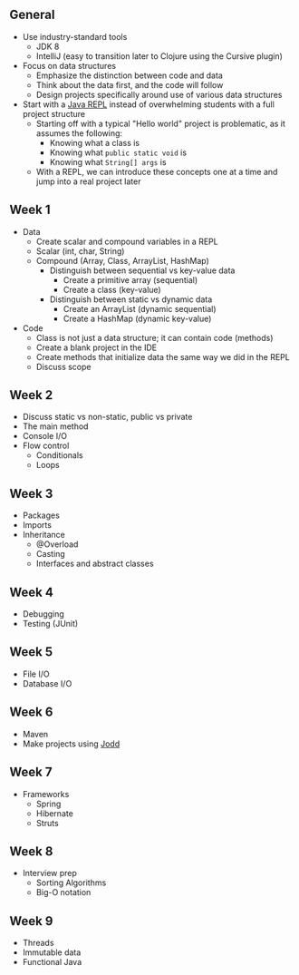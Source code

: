 ## General

* Use industry-standard tools
  * JDK 8
  * IntelliJ (easy to transition later to Clojure using the Cursive plugin)
* Focus on data structures
  * Emphasize the distinction between code and data
  * Think about the data first, and the code will follow
  * Design projects specifically around use of various data structures
* Start with a [Java REPL](http://www.javarepl.com) instead of overwhelming students with a full project structure
  * Starting off with a typical "Hello world" project is problematic, as it assumes the following:
    * Knowing what a class is
    * Knowing what `public static void` is
    * Knowing what `String[] args` is
  * With a REPL, we can introduce these concepts one at a time and jump into a real project later

## Week 1

* Data
  * Create scalar and compound variables in a REPL
  * Scalar (int, char, String)
  * Compound (Array, Class, ArrayList, HashMap)
    * Distinguish between sequential vs key-value data
      * Create a primitive array (sequential)
      * Create a class (key-value)
    * Distinguish between static vs dynamic data
      * Create an ArrayList (dynamic sequential)
      * Create a HashMap (dynamic key-value)
* Code
  * Class is not just a data structure; it can contain code (methods)
  * Create a blank project in the IDE
  * Create methods that initialize data the same way we did in the REPL
  * Discuss scope

## Week 2

* Discuss static vs non-static, public vs private
* The main method
* Console I/O
* Flow control
  * Conditionals
  * Loops

## Week 3

* Packages
* Imports
* Inheritance
  * @Overload
  * Casting
  * Interfaces and abstract classes

## Week 4

* Debugging
* Testing (JUnit)

## Week 5

* File I/O
* Database I/O

## Week 6

* Maven
* Make projects using [Jodd](http://jodd.org/)

## Week 7

* Frameworks
  * Spring
  * Hibernate
  * Struts

## Week 8

* Interview prep
  * Sorting Algorithms
  * Big-O notation

## Week 9

* Threads
* Immutable data
* Functional Java
